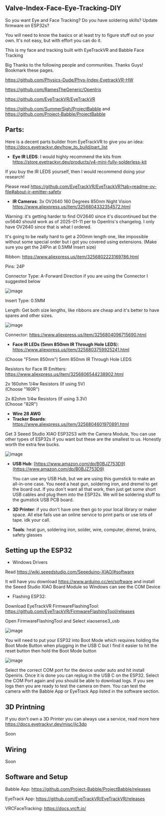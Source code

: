 ## Valve-Index-Face-Eye-Tracking-DIY

So you want Eye and Face Tracking? Do you have soldering skills? Update firmware on ESP32s?

You will need to know the basics or at least try to figure stuff out on your own. It's not easy, but with effort you can do it.

This is my face and tracking built with EyeTrackVR and Babble Face Tracking

Big Thanks to the following people and communities. Thanks Guys! Bookmark these pages. 

https://github.com/Physics-Dude/Phys-Index-EyetrackVR-HW

https://github.com/RamesTheGeneric/OpenIris

https://github.com/EyeTrackVR/EyeTrackVR

https://github.com/SummerSigh/ProjectBabble and https://github.com/Project-Babble/ProjectBabble

## **Parts:**

Here is a decent parts builder from EyeTrackVR to give you an idea: https://docs.eyetrackvr.dev/how_to_build/part_list

*   **Eye IR LEDS**: I would highly recommend the kits from https://store.eyetrackvr.dev/products/v4-mini-fully-solderless-kit

If you buy the IR LEDS yourself, then I would recommend doing your research!

Please read https://github.com/EyeTrackVR/EyeTrackVR?tab=readme-ov-file#about-ir-emitter-safety

*   **IR Cameras**: 3x OV2640 160 Degrees 850nm Night Vision https://www.aliexpress.us/item/3256804332354572.html

Warning: it's getting harder to find OV2640 since it's discontinued but the ov5640 should work as of 2025-01-11 per to OpenIris's changelog. I only have OV2640 since that is what I ordered. 

It's going to be really hard to get a 200mm length one, like impossible without some special order but i got you covered using extensions. (Make sure you get the 24Pin at 0.5MM Insert size)

Ribbon: https://www.aliexpress.us/item/3256802223169786.html

Pins: 24P

Connector Type: A-Forward Direction if you are using the Connector I suggested below

![image](https://github.com/user-attachments/assets/59980211-8a0f-42b4-a15f-da6dbc2a162d)

Insert Type: 0.5MM

Length: Get both size lengths, like ribbons are cheap and it's better to have spares and other sizes.

![image](https://github.com/user-attachments/assets/486b60d0-4bf4-49a2-8df6-1d927cf5fe3f)

Connector: https://www.aliexpress.us/item/3256804096715690.html

*   **Face IR LEDs (5mm 850nm IR Through Hole LEDS**): https://www.aliexpress.us/item/3256803759925241.html

(Choose "F5mm 850nm") 5mm 850nm IR Through Hole LEDS

Resistors for Face IR Emitters: https://www.aliexpress.us/item/3256806544238902.html

2x 160ohm 1/4w Resistors (If using 5V)  
(Choose "160R")

2x 82ohm 1/4w Resistors (If using 3.3V)  
(Choose "82R")

*   **Wire 28 AWG**
*   **Tracker Boards**: https://www.aliexpress.us/item/3256804601970891.html

Get 3 Seeed Studio XIAO ESP32S3 with the Camera Module, You can use other types of ESP32s if you want but these are the smallest to us. Honestly worth the extra few bucks. 

![image](https://github.com/user-attachments/assets/cc51ce85-b8ad-46c3-86c3-22354182edf3)

*   **USB Hub**: [https://www.amazon.com/dp/B0BJZ753D9](https://www.amazon.com/dp/B0BJZ753D9)
    
    You can use any USB Hub, but we are using this gumstick to make an all-in-one case. You need a heat gun, soldering iron, and dremel to get the board out. If you don't want all that work, then just get some short USB cables and plug them into the ESP32s. We will be soldering stuff to the gumstick USB PCB board. 
    
*   **3D Printer**: if you don't have one then go to your local library or maker space. All else fails use an online service to print parts or use lots of tape. idk your call. 

*   **Tools**: heat gun, soldering iron, solder, wire, computer, dremel, brains, safety glasses

## **Setting up the ESP32**

* Windows Drivers

Read https://wiki.seeedstudio.com/Seeeduino-XIAO/#software

It will have you download https://www.arduino.cc/en/software and install the Seeed Studio XIAO Board Module so Windows can see the COM Device
  
* Flashing ESP32: 

Download EyeTrackVR FirmwareFlashingTool: https://github.com/EyeTrackVR/FirmwareFlashingTool/releases

Open FirmwareFlashingTool and Select xiaosense3_usb

![image](https://github.com/user-attachments/assets/fa3d08e8-0c1c-4b17-a6e7-801167122fad)

You will need to put your ESP32 into Boot Mode which requires holding the Boot Mode Button when plugging in the USB C but I find it easier to hit the reset button then hold the Boot Mode button

![image](https://github.com/user-attachments/assets/7a1142df-d631-4062-9e5b-9e890df5928b)

Select the correct COM port for the device under auto and hit install Openiris. Once it is done you can replug in the USB C on the ESP32. Select the COM Port again and you should be able to download logs. If you see logs then you are ready to test the camera on them. You can test the camera with the Babble App or EyeTrack App listed in the software section.

## **3D Printning**

If you don't own a 3D Printer you can always use a service, read more here https://docs.eyetrackvr.dev/misc/jlc3dp

Soon

## **Wiring**

Soon

## **Software and Setup**

Babble App: https://github.com/Project-Babble/ProjectBabble/releases

EyeTrack App: https://github.com/EyeTrackVR/EyeTrackVR/releases

VRCFaceTracking: https://docs.vrcft.io/







